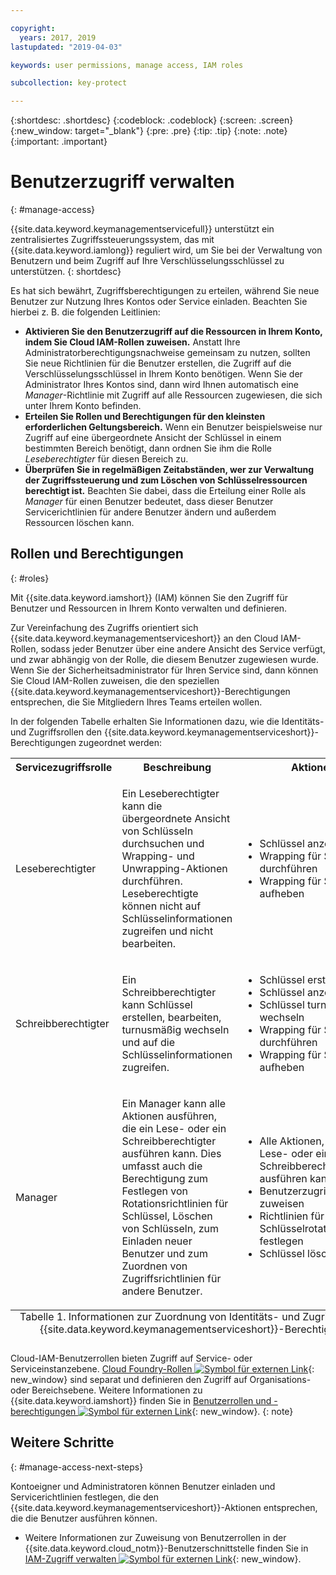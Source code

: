 ```yaml
---

copyright:
  years: 2017, 2019
lastupdated: "2019-04-03"

keywords: user permissions, manage access, IAM roles

subcollection: key-protect

---
```


{:shortdesc: .shortdesc}
{:codeblock: .codeblock}
{:screen: .screen}
{:new_window: target="_blank"}
{:pre: .pre}
{:tip: .tip}
{:note: .note}
{:important: .important}

# Benutzerzugriff verwalten
{: #manage-access}

{{site.data.keyword.keymanagementservicefull}} unterstützt ein zentralisiertes Zugriffssteuerungssystem, das mit {{site.data.keyword.iamlong}} reguliert wird, um Sie bei der Verwaltung von Benutzern und beim Zugriff auf Ihre Verschlüsselungsschlüssel zu unterstützen.
{: shortdesc}

Es hat sich bewährt, Zugriffsberechtigungen zu erteilen, während Sie neue Benutzer zur Nutzung Ihres Kontos oder Service einladen. Beachten Sie hierbei z. B. die folgenden Leitlinien:

- **Aktivieren Sie den Benutzerzugriff auf die Ressourcen in Ihrem Konto, indem Sie Cloud IAM-Rollen zuweisen.**
    Anstatt Ihre Administratorberechtigungsnachweise gemeinsam zu nutzen, sollten Sie neue Richtlinien für die Benutzer erstellen, die Zugriff auf die Verschlüsselungsschlüssel in Ihrem Konto benötigen. Wenn Sie der Administrator Ihres Kontos sind, dann wird Ihnen automatisch eine _Manager_-Richtlinie mit Zugriff auf alle Ressourcen zugewiesen, die sich unter Ihrem Konto befinden.
- **Erteilen Sie Rollen und Berechtigungen für den kleinsten erforderlichen Geltungsbereich.**
    Wenn ein Benutzer beispielsweise nur Zugriff auf eine übergeordnete Ansicht der Schlüssel in einem bestimmten Bereich benötigt, dann ordnen Sie ihm die Rolle _Leseberechtigter_ für diesen Bereich zu.
- **Überprüfen Sie in regelmäßigen Zeitabständen, wer zur Verwaltung der Zugriffssteuerung und zum Löschen von Schlüsselressourcen berechtigt ist.**
    Beachten Sie dabei, dass die Erteilung einer Rolle als _Manager_ für einen Benutzer bedeutet, dass dieser Benutzer Servicerichtlinien für andere Benutzer ändern und außerdem Ressourcen löschen kann.

## Rollen und Berechtigungen
{: #roles}

Mit {{site.data.keyword.iamshort}} (IAM) können Sie den Zugriff für Benutzer und Ressourcen in Ihrem Konto verwalten und definieren.

Zur Vereinfachung des Zugriffs orientiert sich {{site.data.keyword.keymanagementserviceshort}} an den Cloud IAM-Rollen, sodass jeder Benutzer über eine andere Ansicht des Service verfügt, und zwar abhängig von der Rolle, die diesem Benutzer zugewiesen wurde. Wenn Sie der Sicherheitsadministrator für Ihren Service sind, dann können Sie Cloud IAM-Rollen zuweisen, die den speziellen {{site.data.keyword.keymanagementserviceshort}}-Berechtigungen entsprechen, die Sie Mitgliedern Ihres Teams erteilen wollen.

In der folgenden Tabelle erhalten Sie Informationen dazu, wie die Identitäts- und Zugriffsrollen den {{site.data.keyword.keymanagementserviceshort}}-Berechtigungen zugeordnet werden:

<table>
  <col width="20%">
  <col width="40%">
  <col width="40%">
  <tr>
    <th>Servicezugriffsrolle</th>
    <th>Beschreibung</th>
    <th>Aktionen</th>
  </tr>
  <tr>
    <td><p>Leseberechtigter</p></td>
    <td><p>Ein Leseberechtigter kann die übergeordnete Ansicht von Schlüsseln durchsuchen und Wrapping- und Unwrapping-Aktionen durchführen. Leseberechtigte können nicht auf Schlüsselinformationen zugreifen und nicht bearbeiten.</p></td>
    <td>
      <p>
        <ul>
          <li>Schlüssel anzeigen</li>
          <li>Wrapping für Schlüssel durchführen</li>
          <li>Wrapping für Schlüssel aufheben</li>
        </ul>
      </p>
    </td>
  </tr>
  <tr>
    <td><p>Schreibberechtigter</p></td>
    <td><p>Ein Schreibberechtigter kann Schlüssel erstellen, bearbeiten, turnusmäßig wechseln und auf die Schlüsselinformationen zugreifen.</p></td>
    <td>
      <p>
        <ul>
          <li>Schlüssel erstellen</li>
          <li>Schlüssel anzeigen</li>
          <li>Schlüssel turnusmäßig wechseln</li>
          <li>Wrapping für Schlüssel durchführen</li>
          <li>Wrapping für Schlüssel aufheben</li>
        </ul>
      </p>
    </td>
  </tr>
  <tr>
    <td><p>Manager</p></td>
    <td><p>Ein Manager kann alle Aktionen ausführen, die ein Lese- oder ein Schreibberechtigter ausführen kann. Dies umfasst auch die Berechtigung zum Festlegen von Rotationsrichtlinien für Schlüssel, Löschen von Schlüsseln, zum Einladen neuer Benutzer und zum Zuordnen von Zugriffsrichtlinien für andere Benutzer.</p></td>
    <td>
      <p>
        <ul>
          <li>Alle Aktionen, die ein Lese- oder ein Schreibberechtigter ausführen kann</li>
          <li>Benutzerzugriffsrichtlinien zuweisen</li>
          <li>Richtlinien für die Schlüsselrotation festlegen</li>
          <li>Schlüssel löschen</li>
        </ul>
      </p>
    </td>
  </tr>
  <caption style="caption-side:bottom;">Tabelle 1. Informationen zur Zuordnung von Identitäts- und Zugriffsrollen zu {{site.data.keyword.keymanagementserviceshort}}-Berechtigungen</caption>
</table>

Cloud-IAM-Benutzerrollen bieten Zugriff auf Service- oder Serviceinstanzebene. [Cloud Foundry-Rollen ![Symbol für externen Link](../../icons/launch-glyph.svg "Symbol für externen Link")](/docs/iam?topic=iam-cfaccess){: new_window} sind separat und definieren den Zugriff auf Organisations- oder Bereichsebene. Weitere Informationen zu {{site.data.keyword.iamshort}} finden Sie in [Benutzerrollen und -berechtigungen ![Symbol für externen Link](../../icons/launch-glyph.svg "Symbol für externen Link")](/docs/iam?topic=iam-userroles){: new_window}.
{: note}

## Weitere Schritte
{: #manage-access-next-steps}

Kontoeigner und Administratoren können Benutzer einladen und Servicerichtlinien festlegen, die den {{site.data.keyword.keymanagementserviceshort}}-Aktionen entsprechen, die die Benutzer ausführen können.

- Weitere Informationen zur Zuweisung von Benutzerrollen in der {{site.data.keyword.cloud_notm}}-Benutzerschnittstelle finden Sie in [IAM-Zugriff verwalten ![Symbol für externen Link](../../icons/launch-glyph.svg "Symbol für externen Link")](/docs/iam?topic=iam-getstarted){: new_window}.

